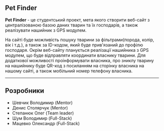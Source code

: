 <h2>Pet Finder</h2>
<p><b>Pet Finder</b> - це студентський проект, мета якого створити веб-сайт з централізованою базою даних тварин та їх господарів, а також реалізувати нашийник з GPS модулем.</p>
<p>
На сайті буде можливість пошуку тварини за фільтрами(порода, колір, вік і т.д.), а також за ID-кодом, який буде прив'язаний до профілю господаря. Окрім веб-сайту планується реалізації нашийника з GPS модулем, що буде відправляти координати власнику тварини. Для додаткової можливості проінформувати власника, про зниклу тварину на нашийнику буде QR-код з посиланням на сторінку власника на нашому сайті, а також мобільний номер телефону власника.</b></p>
<hr>
<h2>Розробники</h2>
<ul>
  <li>Шевчик Володимир (Mentor)</li>
  <li>Денис Столярчук (Mentor)</li>
  <li>Степанюк Олег (Team leader)</li>
  <li>Шум Володимир (Full-Stack)</li>
  <li>Мацевко Олександр (Full-Stack)</li>
</ul>

